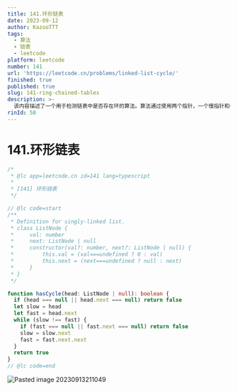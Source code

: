 ```yaml
---
title: 141.环形链表
date: 2023-09-12
author: KazooTTT
tags:
  - 算法
  - 链表
  - leetcode
platform: leetcode
number: 141
url: 'https://leetcode.cn/problems/linked-list-cycle/'
finished: true
published: true
slug: 141-ring-chained-tables
description: >-
  该内容描述了一个用于检测链表中是否存在环的算法。算法通过使用两个指针，一个慢指针和一个快指针，在链表中移动。如果链表中存在环，快指针最终会追上慢指针；否则，快指针会先到达链表的末尾。算法首先检查链表的头节点是否为空或其下一个节点是否为空，如果是，则返回false，表示没有环。然后，算法进入一个循环，每次循环中慢指针前进一步，快指针前进两步。如果快指针变为null或其下一个节点为null，则返回false，表示没有环。如果循环中快指针与慢指针相遇，则返回true，表示链表中存在环。
rinId: 58
---
```


# 141.环形链表

```ts
/*
 * @lc app=leetcode.cn id=141 lang=typescript
 *
 * [141] 环形链表
 */

// @lc code=start
/**
 * Definition for singly-linked list.
 * class ListNode {
 *     val: number
 *     next: ListNode | null
 *     constructor(val?: number, next?: ListNode | null) {
 *         this.val = (val===undefined ? 0 : val)
 *         this.next = (next===undefined ? null : next)
 *     }
 * }
 */

function hasCycle(head: ListNode | null): boolean {
  if (head === null || head.next === null) return false
  let slow = head
  let fast = head.next
  while (slow !== fast) {
    if (fast === null || fast.next === null) return false
    slow = slow.next
    fast = fast.next.next
  }
  return true
}
// @lc code=end
```

![Pasted image 20230913211049](https://pictures.kazoottt.top/2024/10/20241017-4f53a7eae19ab17b762648f666cfabb6.png)
